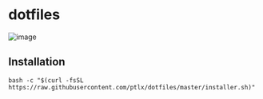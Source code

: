 # dotfiles

![image](https://user-images.githubusercontent.com/64892129/207911531-ea40164f-0ff5-4737-b4ef-ae20cff745fc.png)



## Installation

```shell
bash -c "$(curl -fsSL https://raw.githubusercontent.com/ptlx/dotfiles/master/installer.sh)"
```
